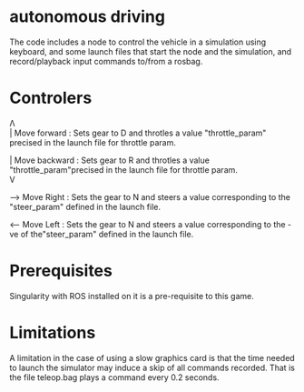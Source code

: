 # autonomous driving

The code includes a node to control the vehicle in a simulation using keyboard, and some launch files that start the node and the simulation, and record/playback input commands to/from a rosbag.

# Controlers

Λ  
 | Move forward : Sets gear to D and throtles a value "throttle_param" precised in the launch file for throttle param.  

 | Move backward : Sets gear to R and throtles a value "throttle_param"precised in the launch file for throttle param.  
V 

--> Move Right : Sets the gear to N and steers a value corresponding to the "steer_param" defined in the launch file.  

&lt;-- Move Left : Sets the gear to N and steers a value corresponding to the -ve of the"steer_param" defined in the launch file.   

# Prerequisites

Singularity with ROS installed on it is a pre-requisite to this game.


# Limitations 

A limitation in the case of using a slow graphics card is that the time needed to launch the simulator may induce a skip of all commands recorded. That is the file teleop.bag plays a command every 0.2 seconds.

